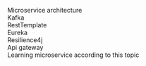 Microservice architecture  
Kafka  
RestTemplate  
Eureka  
Resilience4j   
Api gateway  
Learning microservice according to this topic 
